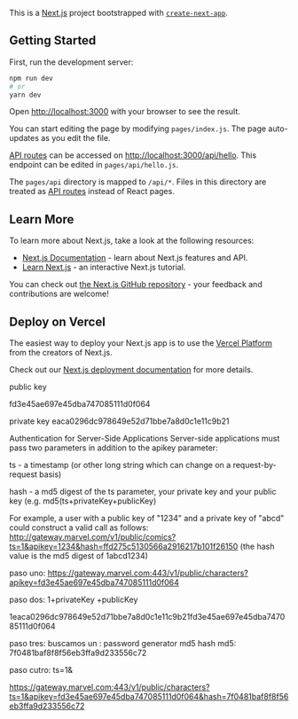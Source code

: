 This is a [Next.js](https://nextjs.org/) project bootstrapped with [`create-next-app`](https://github.com/vercel/next.js/tree/canary/packages/create-next-app).

## Getting Started

First, run the development server:

```bash
npm run dev
# or
yarn dev
```

Open [http://localhost:3000](http://localhost:3000) with your browser to see the result.

You can start editing the page by modifying `pages/index.js`. The page auto-updates as you edit the file.

[API routes](https://nextjs.org/docs/api-routes/introduction) can be accessed on [http://localhost:3000/api/hello](http://localhost:3000/api/hello). This endpoint can be edited in `pages/api/hello.js`.

The `pages/api` directory is mapped to `/api/*`. Files in this directory are treated as [API routes](https://nextjs.org/docs/api-routes/introduction) instead of React pages.

## Learn More

To learn more about Next.js, take a look at the following resources:

- [Next.js Documentation](https://nextjs.org/docs) - learn about Next.js features and API.
- [Learn Next.js](https://nextjs.org/learn) - an interactive Next.js tutorial.

You can check out [the Next.js GitHub repository](https://github.com/vercel/next.js/) - your feedback and contributions are welcome!

## Deploy on Vercel

The easiest way to deploy your Next.js app is to use the [Vercel Platform](https://vercel.com/new?utm_medium=default-template&filter=next.js&utm_source=create-next-app&utm_campaign=create-next-app-readme) from the creators of Next.js.

Check out our [Next.js deployment documentation](https://nextjs.org/docs/deployment) for more details.


public key

fd3e45ae697e45dba747085111d0f064

private key
eaca0296dc978649e52d71bbe7a8d0c1e11c9b21


Authentication for Server-Side Applications
Server-side applications must pass two parameters in addition to the apikey parameter:

ts - a timestamp (or other long string which can change on a request-by-request basis)

hash - a md5 digest of the ts parameter, your private key and your public key (e.g. md5(ts+privateKey+publicKey)

For example, a user with a public key of "1234" and a private key of "abcd" could construct a valid call as follows: http://gateway.marvel.com/v1/public/comics?ts=1&apikey=1234&hash=ffd275c5130566a2916217b101f26150 (the hash value is the md5 digest of 1abcd1234)

paso uno:
https://gateway.marvel.com:443/v1/public/characters?apikey=fd3e45ae697e45dba747085111d0f064


paso dos:
1+privateKey +publicKey

1eaca0296dc978649e52d71bbe7a8d0c1e11c9b21fd3e45ae697e45dba747085111d0f064

paso tres:
buscamos un : password generator md5 
hash md5: 7f0481baf8f8f56eb3ffa9d233556c72

paso cutro:
ts=1&

https://gateway.marvel.com:443/v1/public/characters?ts=1&apikey=fd3e45ae697e45dba747085111d0f064&hash=7f0481baf8f8f56eb3ffa9d233556c72


